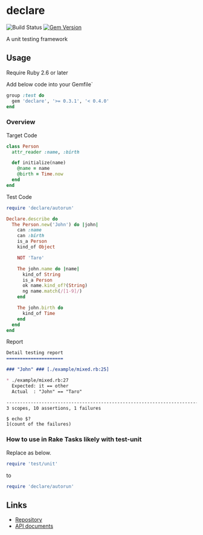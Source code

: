 # declare

![Build Status](https://github.com/kachick/declare/actions/workflows/test_behaviors.yml/badge.svg?branch=main)
[![Gem Version](https://badge.fury.io/rb/declare.png)](http://badge.fury.io/rb/declare)

A unit testing framework

## Usage

Require Ruby 2.6 or later

Add below code into your Gemfile`

```ruby
group :test do
  gem 'declare', '>= 0.3.1', '< 0.4.0'
end
```

### Overview

Target Code

```ruby
class Person
  attr_reader :name, :birth

  def initialize(name)
    @name = name
    @birth = Time.now
  end
end
```

Test Code

```ruby
require 'declare/autorun'

Declare.describe do
  The Person.new('John') do |john|
    can :name
    can :birth
    is_a Person
    kind_of Object

    NOT 'Taro'

    The john.name do |name|
      kind_of String
      is_a Person
      ok name.kind_of?(String)
      ng name.match(/[1-9]/)
    end

    The john.birth do
      kind_of Time
    end
  end
end
```

Report

```markdown
Detail testing report
=====================

### "John" ### [./example/mixed.rb:25]

* ./example/mixed.rb:27
  Expected: it == other
  Actual  : "John" == "Taro"

------------------------------------------------------------------------------
3 scopes, 10 assertions, 1 failures
```

```console
$ echo $?
1(count of the failures)
```

### How to use in Rake Tasks likely with test-unit

Replace as below.

```ruby
require 'test/unit'
```

to

```ruby
require 'declare/autorun'
```

## Links

* [Repository](https://github.com/kachick/declare)
* [API documents](https://kachick.github.io/declare)
